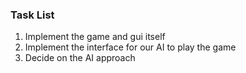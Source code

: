 ### Task List

1. Implement the game and gui itself
2. Implement the interface for our AI to play the game
3. Decide on the AI approach